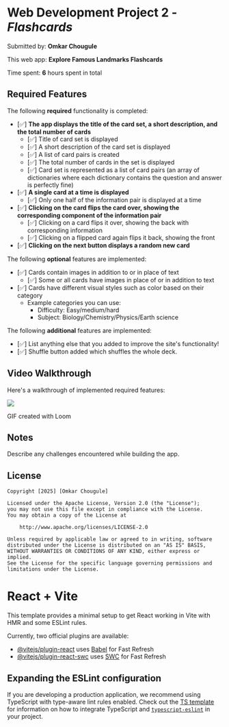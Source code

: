 # Web Development Project 2 - *Flashcards*

Submitted by: **Omkar Chougule**

This web app: **Explore Famous Landmarks Flashcards**

Time spent: **6** hours spent in total

## Required Features

The following **required** functionality is completed:


- [✅] **The app displays the title of the card set, a short description, and the total number of cards**
  - [✅] Title of card set is displayed 
  - [✅] A short description of the card set is displayed 
  - [✅] A list of card pairs is created
  - [✅] The total number of cards in the set is displayed 
  - [✅] Card set is represented as a list of card pairs (an array of dictionaries where each dictionary contains the question and answer is perfectly fine)
- [✅] **A single card at a time is displayed**
  - [✅] Only one half of the information pair is displayed at a time
- [✅] **Clicking on the card flips the card over, showing the corresponding component of the information pair**
  - [✅] Clicking on a card flips it over, showing the back with corresponding information 
  - [✅] Clicking on a flipped card again flips it back, showing the front
- [✅] **Clicking on the next button displays a random new card**

The following **optional** features are implemented:

- [✅] Cards contain images in addition to or in place of text
  - [✅] Some or all cards have images in place of or in addition to text
- [✅] Cards have different visual styles such as color based on their category
  - Example categories you can use:
    - Difficulty: Easy/medium/hard
    - Subject: Biology/Chemistry/Physics/Earth science

The following **additional** features are implemented:

* [✅] List anything else that you added to improve the site's functionality!
* [✅] Shuffle button added which shuffles the whole deck.

## Video Walkthrough

Here's a walkthrough of implemented required features:

<img style="max-width:300px;" src="https://cdn.loom.com/sessions/thumbnails/35c38b4b621d4dd59647d32ccf327683-09d49d4d352fad6c-full-play.gif">
    

<!-- Replace this with whatever GIF tool you used! -->
GIF created with Loom 
<!-- Recommended tools:
[Kap](https://getkap.co/) for macOS
[ScreenToGif](https://www.screentogif.com/) for Windows
[peek](https://github.com/phw/peek) for Linux. -->

## Notes

Describe any challenges encountered while building the app.

## License

    Copyright [2025] [Omkar Chougule]

    Licensed under the Apache License, Version 2.0 (the "License");
    you may not use this file except in compliance with the License.
    You may obtain a copy of the License at

        http://www.apache.org/licenses/LICENSE-2.0

    Unless required by applicable law or agreed to in writing, software
    distributed under the License is distributed on an "AS IS" BASIS,
    WITHOUT WARRANTIES OR CONDITIONS OF ANY KIND, either express or implied.
    See the License for the specific language governing permissions and
    limitations under the License.


# React + Vite

This template provides a minimal setup to get React working in Vite with HMR and some ESLint rules.

Currently, two official plugins are available:

- [@vitejs/plugin-react](https://github.com/vitejs/vite-plugin-react/blob/main/packages/plugin-react) uses [Babel](https://babeljs.io/) for Fast Refresh
- [@vitejs/plugin-react-swc](https://github.com/vitejs/vite-plugin-react/blob/main/packages/plugin-react-swc) uses [SWC](https://swc.rs/) for Fast Refresh

## Expanding the ESLint configuration

If you are developing a production application, we recommend using TypeScript with type-aware lint rules enabled. Check out the [TS template](https://github.com/vitejs/vite/tree/main/packages/create-vite/template-react-ts) for information on how to integrate TypeScript and [`typescript-eslint`](https://typescript-eslint.io) in your project.
